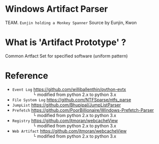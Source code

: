 # Windows Artifact Parser
TEAM. `Eunjin holding a Monkey Spanner`
Source by Eunjin, Kwon

# What is 'Artifact Prototype' ?
Common Artfact Set for specified software (uniform pattern)

# Reference
* `Event Log`         https://github.com/williballenthin/python-evtx <br>
&nbsp;&nbsp;&nbsp;&nbsp;&nbsp;&nbsp;&nbsp;&nbsp;&nbsp;&nbsp;&nbsp;&nbsp;&nbsp;&nbsp;&nbsp;&nbsp;&nbsp;└ modified from python 2.x to python 3.x
* `File System Log`   https://github.com/NTFSparse/ntfs_parse <br>
* `JumpList`          https://github.com/Bhupipal/JumpListParser <br>
* `Prefetch`          https://github.com/PoorBillionaire/Windows-Prefetch-Parser <br>
&nbsp;&nbsp;&nbsp;&nbsp;&nbsp;&nbsp;&nbsp;&nbsp;&nbsp;&nbsp;&nbsp;&nbsp;&nbsp;&nbsp;&nbsp;&nbsp;&nbsp;└ modified from python 2.x to python 3.x
* `Registry`          https://github.com/jtmoran/webcacheView <br>
&nbsp;&nbsp;&nbsp;&nbsp;&nbsp;&nbsp;&nbsp;&nbsp;&nbsp;&nbsp;&nbsp;&nbsp;&nbsp;&nbsp;&nbsp;&nbsp;&nbsp;└ modified from python 2.x to python 3.x
* `Web Artifact`      https://github.com/jtmoran/webcacheView <br>
&nbsp;&nbsp;&nbsp;&nbsp;&nbsp;&nbsp;&nbsp;&nbsp;&nbsp;&nbsp;&nbsp;&nbsp;&nbsp;&nbsp;&nbsp;&nbsp;&nbsp;└ modified from python 2.x to python 3.x
